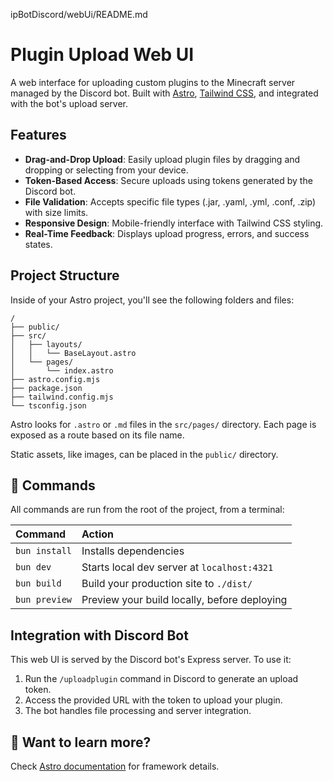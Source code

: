 ipBotDiscord/webUi/README.md
# Plugin Upload Web UI

A web interface for uploading custom plugins to the Minecraft server managed by the Discord bot. Built with [Astro](https://astro.build/), [Tailwind CSS](https://tailwindcss.com/), and integrated with the bot's upload server.

## Features

- **Drag-and-Drop Upload**: Easily upload plugin files by dragging and dropping or selecting from your device.
- **Token-Based Access**: Secure uploads using tokens generated by the Discord bot.
- **File Validation**: Accepts specific file types (.jar, .yaml, .yml, .conf, .zip) with size limits.
- **Responsive Design**: Mobile-friendly interface with Tailwind CSS styling.
- **Real-Time Feedback**: Displays upload progress, errors, and success states.

## Project Structure

Inside of your Astro project, you'll see the following folders and files:

```text
/
├── public/
├── src/
│   ├── layouts/
│   │   └── BaseLayout.astro
│   └── pages/
│       └── index.astro
├── astro.config.mjs
├── package.json
├── tailwind.config.mjs
└── tsconfig.json
```

Astro looks for `.astro` or `.md` files in the `src/pages/` directory. Each page is exposed as a route based on its file name.

Static assets, like images, can be placed in the `public/` directory.

## 🚀 Commands

All commands are run from the root of the project, from a terminal:

| Command                   | Action                                           |
| :------------------------ | :----------------------------------------------- |
| `bun install`             | Installs dependencies                            |
| `bun dev`             | Starts local dev server at `localhost:4321`      |
| `bun build`           | Build your production site to `./dist/`          |
| `bun preview`         | Preview your build locally, before deploying     |

## Integration with Discord Bot

This web UI is served by the Discord bot's Express server. To use it:

1. Run the `/uploadplugin` command in Discord to generate an upload token.
2. Access the provided URL with the token to upload your plugin.
3. The bot handles file processing and server integration.

## 👀 Want to learn more?

Check [Astro documentation](https://docs.astro.build) for framework details.